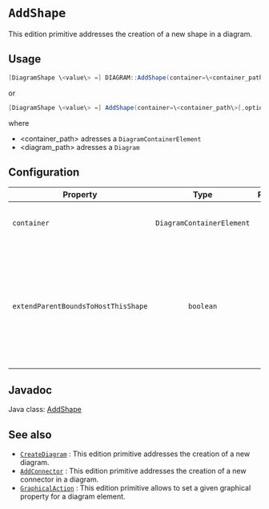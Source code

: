 # `AddShape`

This edition primitive addresses the creation of a new shape in a diagram.

## Usage

```java
[DiagramShape \<value\> =] DIAGRAM::AddShape(container=\<container_path\>[,options]) in (\<diagram_path\>);
```
or 

```java
[DiagramShape \<value\> =] AddShape(container=\<container_path\>[,options]) in (\<diagram_path\>);
```

where 

- \<container_path\> adresses a `DiagramContainerElement`
- \<diagram_path\> adresses a `Diagram`

## Configuration

| Property        | Type                    | Required  | Description |
| --------------- |:-----------------------:| ---------:| -----------:|
| `container`      | `DiagramContainerElement` | yes       | Container for newly created shape |
| `extendParentBoundsToHostThisShape`      | `boolean` | no       | Flag indicating if parent container should be extended in order to fully contain newly created shape |


## Javadoc

Java class: [AddShape](./flexodiagram/apidocs/org/openflexo/technologyadapter/diagram/model/action/AddShape.html)

## See also

- [`CreateDiagram`](CreateDiagram.html) : This edition primitive addresses the creation of a new diagram.
- [`AddConnector`](AddConnector.html)  : This edition primitive addresses the creation of a new connector in a diagram.
- [`GraphicalAction`](GraphicalAction.html)  : This edition primitive allows to set a given graphical property for a diagram element.

